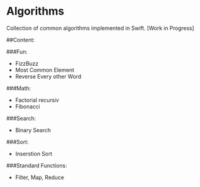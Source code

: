# Algorithms

Collection of common algorithms implemented in Swift. [Work in Progress]

##Content:

###Fun:
- FizzBuzz
- Most Common Element
- Reverse Every other Word

###Math:
- Factorial recursiv
- Fibonacci

###Search:
- Binary Search

###Sort:
- Inserstion Sort

###Standard Functions:
- Filter, Map, Reduce

